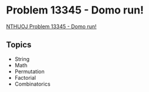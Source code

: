 # Problem 13345 - Domo run!
[NTHUOJ Problem 13345 - Domo run!](https://acm.cs.nthu.edu.tw/problem/13345/)

## Topics
- String
- Math
- Permutation
- Factorial
- Combinatorics